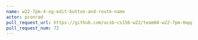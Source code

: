 ```yaml
---
name: w22-7pm-4-og-edit-button-and-route-name
actor: pconrad
pull_request_url: https://github.com/ucsb-cs156-w22/team04-w22-7pm-HappyCows/pull/72
pull_request_num: 72
---
```

